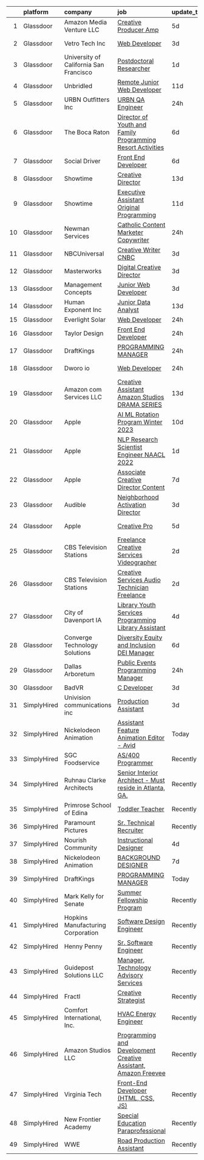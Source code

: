 

|    | platform    | company                                  | job                                                                                                                                                                                                                                                                                                                                                                                                                                                                                                                                                                                                                                                                                                                                                                                                                                                                                                                                                                                                                                                                                                                                                                                                                                                                                                                                                                                | update_time   | location             |
|---:|:------------|:-----------------------------------------|:-----------------------------------------------------------------------------------------------------------------------------------------------------------------------------------------------------------------------------------------------------------------------------------------------------------------------------------------------------------------------------------------------------------------------------------------------------------------------------------------------------------------------------------------------------------------------------------------------------------------------------------------------------------------------------------------------------------------------------------------------------------------------------------------------------------------------------------------------------------------------------------------------------------------------------------------------------------------------------------------------------------------------------------------------------------------------------------------------------------------------------------------------------------------------------------------------------------------------------------------------------------------------------------------------------------------------------------------------------------------------------------|:--------------|:---------------------|
|  1 | Glassdoor   | Amazon Media Venture LLC                 | [Creative Producer  Amp](https://www.glassdoor.com/partner/jobListing.htm?pos=130&ao=1136043&s=58&guid=00000181f135d64f94b950b3a14cca9d&src=GD_JOB_AD&t=SR&vt=w&cs=1_2c78b75d&cb=1657609247000&jobListingId=1007987989002&jrtk=3-0-1g7ojblphkhq6801-1g7ojblq4g2po800-189292eb2b09c577-)                                                                                                                                                                                                                                                                                                                                                                                                                                                                                                                                                                                                                                                                                                                                                                                                                                                                                                                                                                                                                                                                                            | 5d            | Atlanta, GA          |
|  2 | Glassdoor   | Vetro Tech Inc                           | [Web Developer](https://www.glassdoor.com/partner/jobListing.htm?pos=123&ao=1136043&s=58&guid=00000181f135d64f94b950b3a14cca9d&src=GD_JOB_AD&t=SR&vt=w&ea=1&cs=1_895c9ba5&cb=1657609247000&jobListingId=1007993403913&jrtk=3-0-1g7ojblphkhq6801-1g7ojblq4g2po800-ba109d5f6615f7fb-)                                                                                                                                                                                                                                                                                                                                                                                                                                                                                                                                                                                                                                                                                                                                                                                                                                                                                                                                                                                                                                                                                                | 3d            | Columbus, OH         |
|  3 | Glassdoor   | University of California   San Francisco | [Postdoctoral Researcher](https://www.glassdoor.com/partner/jobListing.htm?pos=101&ao=1110586&s=58&guid=00000181f135d64f94b950b3a14cca9d&src=GD_JOB_AD&t=SR&vt=w&ea=1&cs=1_c0a18253&cb=1657609246996&jobListingId=1007995993475&cpc=009A9C8147DF705D&jrtk=3-0-1g7ojblphkhq6801-1g7ojblq4g2po800-79a9d6d7cfd9c7be--6NYlbfkN0BSpDk-Fp-GhqZl7FJAzE1QNCWO9Xs9ovX37wSa9kbIcOrU4g67EcTFMk_C5QaCAbIYe3orp9BhTkwI4sGq5R1k9sp96GtEgBXrjeWPABheM2edpqIa7KcTMniOyVLNw31ta5gGgC8rLjStb049ai7DF_I3U8aBd2EYBe5EC8L4VTC9zDloLqFtRNLOf2fFg2_NI6M6xXBkCeZSrIGF3BSsrl7vDNfyXJyDB9dtBHq-YNIaw_EFDumzuO2BfdbJ0529A4586I7d7AO-RxxJxTwpKehhooPOCWCkHnShmW-RQmwiYlL6n2xfJuzSE75YQje8MfdMFNrkf2JVrx1L23CMd2s-3OKTEXYPdz_aGuKlDe8jXNlGTnwQsNZlVbyXRcEXrKrB7IZ77hQTaJ3v_h6hDLYmPZ_yBp3hhQGBoQrzl63oPsuFQhBYHHGGawSbWZ97Ls6sgFGL4Y8E-u_I1U78YuUhAkFJyots9YBDMu5rr_4svdD6j7jbQPsvsigEUZpwH9eHRz2HZA%3D%3D)                                                                                                                                                                                                                                                                                                                                                                                                                                                                                                     | 1d            | San Francisco, CA    |
|  4 | Glassdoor   | Unbridled                                | [Remote Junior Web Developer](https://www.glassdoor.com/partner/jobListing.htm?pos=108&ao=1136043&s=58&guid=00000181f135d64f94b950b3a14cca9d&src=GD_JOB_AD&t=SR&vt=w&ea=1&cs=1_2d0b9db9&cb=1657609246997&jobListingId=1007975460579&jrtk=3-0-1g7ojblphkhq6801-1g7ojblq4g2po800-0aa28e00837e963a-)                                                                                                                                                                                                                                                                                                                                                                                                                                                                                                                                                                                                                                                                                                                                                                                                                                                                                                                                                                                                                                                                                  | 11d           | Remote               |
|  5 | Glassdoor   | URBN Outfitters  Inc                     | [URBN QA Engineer](https://www.glassdoor.com/partner/jobListing.htm?pos=120&ao=1136043&s=58&guid=00000181f135d64f94b950b3a14cca9d&src=GD_JOB_AD&t=SR&vt=w&cs=1_84b525b2&cb=1657609246999&jobListingId=1007997875631&jrtk=3-0-1g7ojblphkhq6801-1g7ojblq4g2po800-b652a32dec7e7602-)                                                                                                                                                                                                                                                                                                                                                                                                                                                                                                                                                                                                                                                                                                                                                                                                                                                                                                                                                                                                                                                                                                  | 24h           | Philadelphia, PA     |
|  6 | Glassdoor   | The Boca Raton                           | [Director of Youth and Family Programming  Resort Activities ](https://www.glassdoor.com/partner/jobListing.htm?pos=102&ao=1110586&s=58&guid=00000181f135d64f94b950b3a14cca9d&src=GD_JOB_AD&t=SR&vt=w&ea=1&cs=1_ad3fc739&cb=1657609246996&jobListingId=1007984923964&cpc=F41FEAB56D215062&jrtk=3-0-1g7ojblphkhq6801-1g7ojblq4g2po800-59158d05babfaade--6NYlbfkN0CZ4WHaa0yzjwimWJ2JD4H_Jb70KZ7ZxT437oJHfc_b1vKLEkX8etGVY4LfkXNtl1QMtoEszaHJHj-_6GJEE9-YzgRjo6GKCZIjwdTmLEEBnBWSVNKGaSD77kQYIh08DGczje-Y1Uz4F1Bc0454zRFN7Gfg_qx4_NB_Sq-zkl-2v0OsL3R8dbQgoaVt3Rar_ZN4UIEAhGJMjmyp9IC3KwB_vVcjjVj5aOwtEESXuG5KY3dIQRgMARrhKXbwvMlqJ9FvnkOvctyqL658xvYqmCXH43F19pgUBVkFHKKH19j1IWyoJx2wT-VxbR8SXWJI8MxAe0B4Hofezktq_TmG9FMGnXveAIHlSIHYVF6H338yT7KevfO0b8M0Lk070CcAa7PY97IYKZ5pYKbMwJaFqlVFedo7lWu6wrOrEm4lqPy9_T5SisVa_-meG-YYlvFXHYKnCQdFNKOBi83jMBYl7WYB-KWGMkZf4IwODXnc9mFH1NGnnBKhADk-OK3nIHtTbLbzid2j65hlrGyxfJPvVRYqGgTMPJ7KLKvUUY7IHj63uGMP-ujdASuw)                                                                                                                                                                                                                                                                                                                                                                                                                            | 6d            | Boca Raton, FL       |
|  7 | Glassdoor   | Social Driver                            | [Front End Developer](https://www.glassdoor.com/partner/jobListing.htm?pos=126&ao=1136043&s=58&guid=00000181f135d64f94b950b3a14cca9d&src=GD_JOB_AD&t=SR&vt=w&ea=1&cs=1_97c72ab1&cb=1657609247000&jobListingId=1007986179702&jrtk=3-0-1g7ojblphkhq6801-1g7ojblq4g2po800-aef14023c3e69c6c-)                                                                                                                                                                                                                                                                                                                                                                                                                                                                                                                                                                                                                                                                                                                                                                                                                                                                                                                                                                                                                                                                                          | 6d            | Washington, DC       |
|  8 | Glassdoor   | Showtime                                 | [Creative Director](https://www.glassdoor.com/partner/jobListing.htm?pos=128&ao=1136043&s=58&guid=00000181f135d64f94b950b3a14cca9d&src=GD_JOB_AD&t=SR&vt=w&cs=1_0ad318d9&cb=1657609247000&jobListingId=1007969399152&jrtk=3-0-1g7ojblphkhq6801-1g7ojblq4g2po800-854f163f0908a218-)                                                                                                                                                                                                                                                                                                                                                                                                                                                                                                                                                                                                                                                                                                                                                                                                                                                                                                                                                                                                                                                                                                 | 13d           | New York, NY         |
|  9 | Glassdoor   | Showtime                                 | [Executive Assistant  Original Programming](https://www.glassdoor.com/partner/jobListing.htm?pos=124&ao=1136043&s=58&guid=00000181f135d64f94b950b3a14cca9d&src=GD_JOB_AD&t=SR&vt=w&cs=1_bca758b8&cb=1657609247000&jobListingId=1007974551030&jrtk=3-0-1g7ojblphkhq6801-1g7ojblq4g2po800-f57a47ed9cc39408-)                                                                                                                                                                                                                                                                                                                                                                                                                                                                                                                                                                                                                                                                                                                                                                                                                                                                                                                                                                                                                                                                         | 11d           | West Hollywood, CA   |
| 10 | Glassdoor   | Newman Services                          | [Catholic Content Marketer Copywriter](https://www.glassdoor.com/partner/jobListing.htm?pos=122&ao=1136043&s=58&guid=00000181f135d64f94b950b3a14cca9d&src=GD_JOB_AD&t=SR&vt=w&ea=1&cs=1_eb3b4aca&cb=1657609247000&jobListingId=1007998846889&jrtk=3-0-1g7ojblphkhq6801-1g7ojblq4g2po800-6fa43a203459b03d-)                                                                                                                                                                                                                                                                                                                                                                                                                                                                                                                                                                                                                                                                                                                                                                                                                                                                                                                                                                                                                                                                         | 24h           | Dallas, TX           |
| 11 | Glassdoor   | NBCUniversal                             | [Creative Writer  CNBC](https://www.glassdoor.com/partner/jobListing.htm?pos=116&ao=1136043&s=58&guid=00000181f135d64f94b950b3a14cca9d&src=GD_JOB_AD&t=SR&vt=w&cs=1_dee91068&cb=1657609246998&jobListingId=1007993384013&jrtk=3-0-1g7ojblphkhq6801-1g7ojblq4g2po800-7e11cd7ca3fc56ed-)                                                                                                                                                                                                                                                                                                                                                                                                                                                                                                                                                                                                                                                                                                                                                                                                                                                                                                                                                                                                                                                                                             | 3d            | Englewood Cliffs, NJ |
| 12 | Glassdoor   | Masterworks                              | [Digital Creative Director](https://www.glassdoor.com/partner/jobListing.htm?pos=129&ao=1136043&s=58&guid=00000181f135d64f94b950b3a14cca9d&src=GD_JOB_AD&t=SR&vt=w&ea=1&cs=1_c4445dfc&cb=1657609247000&jobListingId=1007993907835&jrtk=3-0-1g7ojblphkhq6801-1g7ojblq4g2po800-8b48190994d09232-)                                                                                                                                                                                                                                                                                                                                                                                                                                                                                                                                                                                                                                                                                                                                                                                                                                                                                                                                                                                                                                                                                    | 3d            | Poulsbo, WA          |
| 13 | Glassdoor   | Management Concepts                      | [Junior Web Developer](https://www.glassdoor.com/partner/jobListing.htm?pos=127&ao=1136043&s=58&guid=00000181f135d64f94b950b3a14cca9d&src=GD_JOB_AD&t=SR&vt=w&cs=1_43986602&cb=1657609247000&jobListingId=1007993512737&jrtk=3-0-1g7ojblphkhq6801-1g7ojblq4g2po800-c0bc037b60956921-)                                                                                                                                                                                                                                                                                                                                                                                                                                                                                                                                                                                                                                                                                                                                                                                                                                                                                                                                                                                                                                                                                              | 3d            | Tysons Corner, VA    |
| 14 | Glassdoor   | Human Exponent Inc                       | [Junior Data Analyst](https://www.glassdoor.com/partner/jobListing.htm?pos=115&ao=1136043&s=58&guid=00000181f135d64f94b950b3a14cca9d&src=GD_JOB_AD&t=SR&vt=w&ea=1&cs=1_ede27009&cb=1657609246998&jobListingId=1007967871613&jrtk=3-0-1g7ojblphkhq6801-1g7ojblq4g2po800-8a573605dbe57dec-)                                                                                                                                                                                                                                                                                                                                                                                                                                                                                                                                                                                                                                                                                                                                                                                                                                                                                                                                                                                                                                                                                          | 13d           | Remote               |
| 15 | Glassdoor   | Everlight Solar                          | [Web Developer](https://www.glassdoor.com/partner/jobListing.htm?pos=106&ao=1136043&s=58&guid=00000181f135d64f94b950b3a14cca9d&src=GD_JOB_AD&t=SR&vt=w&ea=1&cs=1_7ff290d2&cb=1657609246997&jobListingId=1007998783458&jrtk=3-0-1g7ojblphkhq6801-1g7ojblq4g2po800-ae2e632a2bdfd1a7-)                                                                                                                                                                                                                                                                                                                                                                                                                                                                                                                                                                                                                                                                                                                                                                                                                                                                                                                                                                                                                                                                                                | 24h           | Remote               |
| 16 | Glassdoor   | Taylor Design                            | [Front End Developer](https://www.glassdoor.com/partner/jobListing.htm?pos=107&ao=1136043&s=58&guid=00000181f135d64f94b950b3a14cca9d&src=GD_JOB_AD&t=SR&vt=w&ea=1&cs=1_c1cafa70&cb=1657609246997&jobListingId=1007998099737&jrtk=3-0-1g7ojblphkhq6801-1g7ojblq4g2po800-cf6ca054a91002c7-)                                                                                                                                                                                                                                                                                                                                                                                                                                                                                                                                                                                                                                                                                                                                                                                                                                                                                                                                                                                                                                                                                          | 24h           | Remote               |
| 17 | Glassdoor   | DraftKings                               | [PROGRAMMING MANAGER](https://www.glassdoor.com/partner/jobListing.htm?pos=117&ao=1136043&s=58&guid=00000181f135d64f94b950b3a14cca9d&src=GD_JOB_AD&t=SR&vt=w&cs=1_0bda8ea3&cb=1657609247003&jobListingId=1007998521855&jrtk=3-0-1g7ojblphkhq6801-1g7ojblq4g2po800-5dbd085326d78952-)                                                                                                                                                                                                                                                                                                                                                                                                                                                                                                                                                                                                                                                                                                                                                                                                                                                                                                                                                                                                                                                                                               | 24h           | Remote               |
| 18 | Glassdoor   | Dworo io                                 | [Web Developer](https://www.glassdoor.com/partner/jobListing.htm?pos=114&ao=1136043&s=58&guid=00000181f135d64f94b950b3a14cca9d&src=GD_JOB_AD&t=SR&vt=w&ea=1&cs=1_2808ff17&cb=1657609246998&jobListingId=1007998225299&jrtk=3-0-1g7ojblphkhq6801-1g7ojblq4g2po800-6e35787662e55ff7-)                                                                                                                                                                                                                                                                                                                                                                                                                                                                                                                                                                                                                                                                                                                                                                                                                                                                                                                                                                                                                                                                                                | 24h           | New York, NY         |
| 19 | Glassdoor   | Amazon com Services LLC                  | [Creative Assistant    Amazon Studios   DRAMA SERIES](https://www.glassdoor.com/partner/jobListing.htm?pos=113&ao=1136043&s=58&guid=00000181f135d64f94b950b3a14cca9d&src=GD_JOB_AD&t=SR&vt=w&cs=1_9971ae71&cb=1657609246997&jobListingId=1007967893286&jrtk=3-0-1g7ojblphkhq6801-1g7ojblq4g2po800-3febe796977aa47c-)                                                                                                                                                                                                                                                                                                                                                                                                                                                                                                                                                                                                                                                                                                                                                                                                                                                                                                                                                                                                                                                               | 13d           | Culver City, CA      |
| 20 | Glassdoor   | Apple                                    | [AI ML Rotation Program   Winter 2023](https://www.glassdoor.com/partner/jobListing.htm?pos=103&ao=1110586&s=58&guid=00000181f135d64f94b950b3a14cca9d&src=GD_JOB_AD&t=SR&vt=w&cs=1_ff5377db&cb=1657609246996&jobListingId=1007978378411&cpc=FB7E4A1762AE5BEC&jrtk=3-0-1g7ojblphkhq6801-1g7ojblq4g2po800-bb25ae80f8619047--6NYlbfkN0BvKrLyj5gPmtZO9T8euul8TCxuuKNOtzRJOomxnwSEodTz2Bc-sPZl1dBMH13w-jMp7PyukxaJsr2doQOJNnmgv7OHG98ZAaz3h1xTFkWhjyt1vDGaV5k86C-O1qt0IPYZPP9K0yli4U_mU7PKvVIcCK_0qSidfVsTyeaoIf0xvOABWsFREXodQFBE2IzaDYBtnW9yNrLB3Z2SqdVaSyHy2LR0Ze8Y3Qti9Wek2luQVuItg_qpVal4DCIhtwXjtIN4vP-0ZJxfnQlF9Y984G3Bb_Tt9-TjewTWe7PqaUHtdY1WIIK3AXQ_2tgbixEBi3hY-pdCJ-cy3F1iNujsRyUtBZQsp3XkG-9Weai5VhP5eGu-Mi-eU28MqFYQWC9qgRvY4q1hR9Yzs8fQnlyF1TH-i0nfUURwtNPvSKOboqLG3m0qII3TN1YJPryxcW_dMZvOAlHl0EncCkz9xe7_1Ba6I3i_MoOtjnb2DkwRf--TI9ZLvfIlx4jAUVtS7KXxX0Im5AeX_KwYtEm3GftSSjxsZa_4_-cW-YKuWheZOH3ssvZD-yqx_otKSL1r0Vf-5NRHE0X2CW5vwoLX8zqVBC4tklDZ56WrCTsoI402YK_uOZ3JFct5QP_cPi12Ou8Gc6eQ4qZg6UU5leKfddbNQSFtedzazguIEMmCG1mxfPSVcIAvuxi7DbQg7E9XV2X5a8mSr1LTlW9uQ8yLvwNF1fSybhZEn2J62XJcv9GZ7RLYvSj8PEMqSY5Mnu5laMwWb7PUsL5JwcYgH6s5RLtPkC2C4k1-yuKl76CKnonXPkSvw36U8hSIG_KT15bvVGXi1_Pm4Higekwrtumu3OQDhAkamMHx5qASfOGKNTAhPB4kmBFL1RAMZYIm8cjZuSEI5Fb92OLeGsj_t6kIs15KTNCi51fJ6rryfEfwBDYQ4V3MjjCHLKGZAdIL5Cw0_znmPFUoA22sfsNX_RXLlJBQ0mek9F3m3qy-DCU%3D)           | 10d           | Seattle, WA          |
| 21 | Glassdoor   | Apple                                    | [NLP Research Scientist   Engineer  NAACL 2022 ](https://www.glassdoor.com/partner/jobListing.htm?pos=104&ao=1110586&s=58&guid=00000181f135d64f94b950b3a14cca9d&src=GD_JOB_AD&t=SR&vt=w&cs=1_2f87929c&cb=1657609246996&jobListingId=1007995962905&cpc=3BA4CE39D5B5DEF5&jrtk=3-0-1g7ojblphkhq6801-1g7ojblq4g2po800-a53e0ac2ccedfe78--6NYlbfkN0BvKrLyj5gPmtZO9T8euul8TCxuuKNOtzRJOomxnwSEodTz2Bc-sPZlt2Zgji_QUXHy7nbwJuiNO6LAJYXq0fHlO-HqPri2kbXfI8y10HA9xvVX5QxoZL4vRJxTiLbPTgC2_rbGKKIAYOaTuTVKEhq-muKLwufGVqp4KpL0cEHmXeW2b9wciscITjfoGEQf02blakgSsEfk0_T2qdmtlq-NiNWPI71-w_AR407wRgt-R8yKmEHO_FxX7L6w41LaNLEdmjwIHZzppr5Y7Meh5o34gOBmbxIse-xFk6ZQCRZ_carGdeaKYsIu0twvNNRPGS5k7d2nxEjLkc5uUE0ASaLv801PxbZh-qC30r6Ujg-DEh15JG9WjzvSlYarBU3jymoJdt7n3t4GiY_ImCc03eVPBgLcalus7WkN8m2T9m10AWhlFm1PPwITCLE-Xm02ExDhqNpzoS2CO1m9cAIJX6mSvH8q4mk-JufcT3zPzfoMg8R3Wbs2mWA8z8ms74iEE4auiHIVRGONfP2t57_mzexz3PGq6pDCa641Dn7SFrO2V8_4aVI43gNiO9TeOX08_6D2AX3kY6h-Rcjp-Yzc_9DP5rCFcC2IUuGZLIct_G5PIqWQPDjunJRjwnGTOGz4R77vqySjWOgzfAzqU6e3s2Zr0ZKnHLrXkIIsWb7myZSAKCp4SmQAcLHbAmCk4qgWT0wIeEyuWSWwhvcyVzO0xL-jIFW5gRVZBmp_b1OpVoLM_b0tONY44RrH-dxHFfj4FEi2lOjT7A89N8VfZEF0X0l3bs-ScbQtb_G56W0XNhgAbGUK5iBT1ezko43BfErfwRg4T2e_aoWZC4cqnq_b-5qml9yyCc4WX_yykwp1WMqq2uad1w443ja5siuD6VKEFPcm8-knc3Vi-Kk2mQVi_e5XJ6bT4T-wKFQ6zqB3mdAs1BZhQKar8ebejmmmTVxYaw3W-W2v7cmzJC4GUlBN_v_S2X8357NO0u4%3D) | 1d            | Cupertino, CA        |
| 22 | Glassdoor   | Apple                                    | [Associate Creative Director  Content](https://www.glassdoor.com/partner/jobListing.htm?pos=111&ao=1136043&s=58&guid=00000181f135d64f94b950b3a14cca9d&src=GD_JOB_AD&t=SR&vt=w&cs=1_28bb2ea4&cb=1657609246997&jobListingId=1007983952566&jrtk=3-0-1g7ojblphkhq6801-1g7ojblq4g2po800-951144cc3ad18647-)                                                                                                                                                                                                                                                                                                                                                                                                                                                                                                                                                                                                                                                                                                                                                                                                                                                                                                                                                                                                                                                                              | 7d            | Cupertino, CA        |
| 23 | Glassdoor   | Audible                                  | [Neighborhood Activation Director](https://www.glassdoor.com/partner/jobListing.htm?pos=121&ao=1136043&s=58&guid=00000181f135d64f94b950b3a14cca9d&src=GD_JOB_AD&t=SR&vt=w&cs=1_c82e524d&cb=1657609246999&jobListingId=1007992834968&jrtk=3-0-1g7ojblphkhq6801-1g7ojblq4g2po800-171859cc9cfc9f46-)                                                                                                                                                                                                                                                                                                                                                                                                                                                                                                                                                                                                                                                                                                                                                                                                                                                                                                                                                                                                                                                                                  | 3d            | Newark, NJ           |
| 24 | Glassdoor   | Apple                                    | [Creative Pro](https://www.glassdoor.com/partner/jobListing.htm?pos=109&ao=1136043&s=58&guid=00000181f135d64f94b950b3a14cca9d&src=GD_JOB_AD&t=SR&vt=w&cs=1_4f53cae5&cb=1657609246997&jobListingId=1007987021928&jrtk=3-0-1g7ojblphkhq6801-1g7ojblq4g2po800-d1d7b3b5f840f95d-)                                                                                                                                                                                                                                                                                                                                                                                                                                                                                                                                                                                                                                                                                                                                                                                                                                                                                                                                                                                                                                                                                                      | 5d            | Nashville, TN        |
| 25 | Glassdoor   | CBS Television Stations                  | [Freelance Creative Services Videographer](https://www.glassdoor.com/partner/jobListing.htm?pos=105&ao=1136043&s=58&guid=00000181f135d64f94b950b3a14cca9d&src=GD_JOB_AD&t=SR&vt=w&cs=1_6d935ba0&cb=1657609246997&jobListingId=1007994399640&jrtk=3-0-1g7ojblphkhq6801-1g7ojblq4g2po800-7fcc6cb1bc9e12fe-)                                                                                                                                                                                                                                                                                                                                                                                                                                                                                                                                                                                                                                                                                                                                                                                                                                                                                                                                                                                                                                                                          | 2d            | Boston, MA           |
| 26 | Glassdoor   | CBS Television Stations                  | [Creative Services Audio Technician   Freelance](https://www.glassdoor.com/partner/jobListing.htm?pos=112&ao=1136043&s=58&guid=00000181f135d64f94b950b3a14cca9d&src=GD_JOB_AD&t=SR&vt=w&cs=1_2e1b0da6&cb=1657609246997&jobListingId=1007994399641&jrtk=3-0-1g7ojblphkhq6801-1g7ojblq4g2po800-32dbe03df893c857-)                                                                                                                                                                                                                                                                                                                                                                                                                                                                                                                                                                                                                                                                                                                                                                                                                                                                                                                                                                                                                                                                    | 2d            | Boston, MA           |
| 27 | Glassdoor   | City of Davenport  IA                    | [Library Youth Services   Programming Library Assistant](https://www.glassdoor.com/partner/jobListing.htm?pos=119&ao=1136043&s=58&guid=00000181f135d64f94b950b3a14cca9d&src=GD_JOB_AD&t=SR&vt=w&cs=1_5982d2ab&cb=1657609246998&jobListingId=1007990791144&jrtk=3-0-1g7ojblphkhq6801-1g7ojblq4g2po800-73071feec8f40d85-)                                                                                                                                                                                                                                                                                                                                                                                                                                                                                                                                                                                                                                                                                                                                                                                                                                                                                                                                                                                                                                                            | 4d            | Davenport, IA        |
| 28 | Glassdoor   | Converge Technology Solutions            | [Diversity  Equity and Inclusion  DEI  Manager](https://www.glassdoor.com/partner/jobListing.htm?pos=125&ao=1136043&s=58&guid=00000181f135d64f94b950b3a14cca9d&src=GD_JOB_AD&t=SR&vt=w&ea=1&cs=1_124bed2a&cb=1657609247000&jobListingId=1007985496708&jrtk=3-0-1g7ojblphkhq6801-1g7ojblq4g2po800-38d4c5ff8d3958a2-)                                                                                                                                                                                                                                                                                                                                                                                                                                                                                                                                                                                                                                                                                                                                                                                                                                                                                                                                                                                                                                                                | 6d            | Remote               |
| 29 | Glassdoor   | Dallas Arboretum                         | [Public Events Programming Manager](https://www.glassdoor.com/partner/jobListing.htm?pos=118&ao=1136043&s=58&guid=00000181f135d64f94b950b3a14cca9d&src=GD_JOB_AD&t=SR&vt=w&cs=1_05c1b44c&cb=1657609246998&jobListingId=1007998944872&jrtk=3-0-1g7ojblphkhq6801-1g7ojblq4g2po800-c2948c78f88890a7-)                                                                                                                                                                                                                                                                                                                                                                                                                                                                                                                                                                                                                                                                                                                                                                                                                                                                                                                                                                                                                                                                                 | 24h           | Dallas, TX           |
| 30 | Glassdoor   | BadVR                                    | [C  Developer](https://www.glassdoor.com/partner/jobListing.htm?pos=110&ao=1136043&s=58&guid=00000181f135d64f94b950b3a14cca9d&src=GD_JOB_AD&t=SR&vt=w&ea=1&cs=1_a9010a47&cb=1657609246997&jobListingId=1007993870109&jrtk=3-0-1g7ojblphkhq6801-1g7ojblq4g2po800-32f6b856d5d3b74e-)                                                                                                                                                                                                                                                                                                                                                                                                                                                                                                                                                                                                                                                                                                                                                                                                                                                                                                                                                                                                                                                                                                 | 3d            | Remote               |
| 31 | SimplyHired | Univision communications inc             | [Production Assistant](https://www.simplyhired.com/job/cFLEG8CjJvpw1-_OCHzfwH43sg5-0395TVAi-nXsel0rSDpuVhGCLA?q=creative+programming)                                                                                                                                                                                                                                                                                                                                                                                                                                                                                                                                                                                                                                                                                                                                                                                                                                                                                                                                                                                                                                                                                                                                                                                                                                              | 3d            | Phoenix, AZ          |
| 32 | SimplyHired | Nickelodeon Animation                    | [Assistant Feature Animation Editor - Avid](https://www.simplyhired.com/job/uRTXPzeg-2fRiNsL0DNzCOiR4S9MyBX4j_PZhZ-IzRnh8Kd1sKYj2A?q=creative+programming)                                                                                                                                                                                                                                                                                                                                                                                                                                                                                                                                                                                                                                                                                                                                                                                                                                                                                                                                                                                                                                                                                                                                                                                                                         | Today         | Burbank, CA          |
| 33 | SimplyHired | SGC Foodservice                          | [AS/400 Programmer](https://www.simplyhired.com/job/z08Vm0kH-9tHjzB0m3KsBQbgKFBvuQiAtbIsIKoh1obltQegsFHLBw?q=creative+programming)                                                                                                                                                                                                                                                                                                                                                                                                                                                                                                                                                                                                                                                                                                                                                                                                                                                                                                                                                                                                                                                                                                                                                                                                                                                 | Recently      | Springfield, MO      |
| 34 | SimplyHired | Ruhnau Clarke Architects                 | [Senior Interior Architect - Must reside in Atlanta, GA.](https://www.simplyhired.com/job/xwDXtTWrFE92J_6982c25CzPKJIM_4CPbnbisyXExqc7QVs0nE5PFA?q=creative+programming)                                                                                                                                                                                                                                                                                                                                                                                                                                                                                                                                                                                                                                                                                                                                                                                                                                                                                                                                                                                                                                                                                                                                                                                                           | Recently      | Remote               |
| 35 | SimplyHired | Primrose School of Edina                 | [Toddler Teacher](https://www.simplyhired.com/job/MIU_I4CfPKB2_C1VnWyqtSjMv8lOiwc8_aP25afLAH4Xyz8-pcyF3w?q=creative+programming)                                                                                                                                                                                                                                                                                                                                                                                                                                                                                                                                                                                                                                                                                                                                                                                                                                                                                                                                                                                                                                                                                                                                                                                                                                                   | Recently      | Minneapolis, MN      |
| 36 | SimplyHired | Paramount Pictures                       | [Sr. Technical Recruiter](https://www.simplyhired.com/job/EoYTfilyvoiTwQ0M_R3u0ubKO-pWZvY3iEIVTuiApWLdKea47zZ3IA?q=creative+programming)                                                                                                                                                                                                                                                                                                                                                                                                                                                                                                                                                                                                                                                                                                                                                                                                                                                                                                                                                                                                                                                                                                                                                                                                                                           | Recently      | Remote               |
| 37 | SimplyHired | Nourish Community                        | [Instructional Designer](https://www.simplyhired.com/job/ELNqRjsHLEaB0pw7eFFglnhDIqiiMtQnVFLDgloxTvvbSCY-OjEnhw?q=creative+programming)                                                                                                                                                                                                                                                                                                                                                                                                                                                                                                                                                                                                                                                                                                                                                                                                                                                                                                                                                                                                                                                                                                                                                                                                                                            | 4d            | Remote               |
| 38 | SimplyHired | Nickelodeon Animation                    | [BACKGROUND DESIGNER](https://www.simplyhired.com/job/2hGwOBbGJK3cT8G17Jo6xyFEaCixCA9BQxMwFxoVXXtYGSHQfZFHsw?q=creative+programming)                                                                                                                                                                                                                                                                                                                                                                                                                                                                                                                                                                                                                                                                                                                                                                                                                                                                                                                                                                                                                                                                                                                                                                                                                                               | 7d            | Burbank, CA          |
| 39 | SimplyHired | DraftKings                               | [PROGRAMMING MANAGER](https://www.simplyhired.com/job/_ejyZytbzGei2G-UZlsU5jE-W35CKwPR3mNhceQfrkCUlVlGYd92Cg?q=creative+programming)                                                                                                                                                                                                                                                                                                                                                                                                                                                                                                                                                                                                                                                                                                                                                                                                                                                                                                                                                                                                                                                                                                                                                                                                                                               | Today         | Remote               |
| 40 | SimplyHired | Mark Kelly for Senate                    | [Summer Fellowship Program](https://www.simplyhired.com/job/uQjliQ_uBx3juSSNmJBfluiJYbqInO9wJq5LHNeKpchDLs4EvHRQjQ?q=creative+programming)                                                                                                                                                                                                                                                                                                                                                                                                                                                                                                                                                                                                                                                                                                                                                                                                                                                                                                                                                                                                                                                                                                                                                                                                                                         | Recently      | Phoenix, AZ          |
| 41 | SimplyHired | Hopkins Manufacturing Corporation        | [Software Design Engineer](https://www.simplyhired.com/job/qY8slYaw9wD2ocnPC4HaJoxOS535kfd1g9te5vVup0OD4IWDFxIROg?q=creative+programming)                                                                                                                                                                                                                                                                                                                                                                                                                                                                                                                                                                                                                                                                                                                                                                                                                                                                                                                                                                                                                                                                                                                                                                                                                                          | Recently      | Emporia, KS          |
| 42 | SimplyHired | Henny Penny                              | [Sr. Software Engineer](https://www.simplyhired.com/job/LiZKBOTj0ZrsxftEXheZ_ONIFGkZGRbZ6hqsxAxKj9NR8HYzJim9nw?q=creative+programming)                                                                                                                                                                                                                                                                                                                                                                                                                                                                                                                                                                                                                                                                                                                                                                                                                                                                                                                                                                                                                                                                                                                                                                                                                                             | Recently      | Dayton, OH           |
| 43 | SimplyHired | Guidepost Solutions LLC                  | [Manager, Technology Advisory Services](https://www.simplyhired.com/job/SHvhGhePtCfZbSBBr7k9RVc0QkElcCCYR-HRdGU_FSwLJOTjIs7pFw?q=creative+programming)                                                                                                                                                                                                                                                                                                                                                                                                                                                                                                                                                                                                                                                                                                                                                                                                                                                                                                                                                                                                                                                                                                                                                                                                                             | Recently      | Washington, DC       |
| 44 | SimplyHired | Fractl                                   | [Creative Strategist](https://www.simplyhired.com/job/RMDOUgPZ5dJc4VErIucisWufmLGf_lbylHJ47KzONWw1lFEYK9Y_Hw?q=creative+programming)                                                                                                                                                                                                                                                                                                                                                                                                                                                                                                                                                                                                                                                                                                                                                                                                                                                                                                                                                                                                                                                                                                                                                                                                                                               | Recently      | Remote               |
| 45 | SimplyHired | Comfort International, Inc.              | [HVAC Energy Engineer](https://www.simplyhired.com/job/355C0-7iUoq5X5BA94vLV57_l7LNVgNrHbx_Pb58NChu8J6AMn5SkA?q=creative+programming)                                                                                                                                                                                                                                                                                                                                                                                                                                                                                                                                                                                                                                                                                                                                                                                                                                                                                                                                                                                                                                                                                                                                                                                                                                              | Recently      | Aromas, CA           |
| 46 | SimplyHired | Amazon Studios LLC                       | [Programming and Development Creative Assistant, Amazon Freevee](https://www.simplyhired.com/job/yNrk7mYjKYOjOL7KBmBdthCLJliSBuCoIVG9OrZuTeL4gU1eXnAnBw?q=creative+programming)                                                                                                                                                                                                                                                                                                                                                                                                                                                                                                                                                                                                                                                                                                                                                                                                                                                                                                                                                                                                                                                                                                                                                                                                    | Recently      | Culver City, CA      |
| 47 | SimplyHired | Virginia Tech                            | [Front-End Developer (HTML, CSS, JS)](https://www.simplyhired.com/job/keAfqIr0PwX6rJzkJtSBcYqg5-enp1GvCWpSiIOx748XoXh6gwXx7w?q=creative+programming)                                                                                                                                                                                                                                                                                                                                                                                                                                                                                                                                                                                                                                                                                                                                                                                                                                                                                                                                                                                                                                                                                                                                                                                                                               | Recently      | Remote               |
| 48 | SimplyHired | New Frontier Academy                     | [Special Education Paraprofessional](https://www.simplyhired.com/job/aE-MWId-VQi0QQeUbEMOAl2paFX2Y_AoU6hQ_KSUHSUJyu-JGL9d1Q?q=creative+programming)                                                                                                                                                                                                                                                                                                                                                                                                                                                                                                                                                                                                                                                                                                                                                                                                                                                                                                                                                                                                                                                                                                                                                                                                                                | Recently      | Prairie du Chien, WI |
| 49 | SimplyHired | WWE                                      | [Road Production Assistant](https://www.simplyhired.com/job/QBStxMvT--zj8-7nGiQ1XxVMz9PWitpMAmeqJDvN6vQ41CvYFC0uig?q=creative+programming)                                                                                                                                                                                                                                                                                                                                                                                                                                                                                                                                                                                                                                                                                                                                                                                                                                                                                                                                                                                                                                                                                                                                                                                                                                         | Recently      | Remote               |